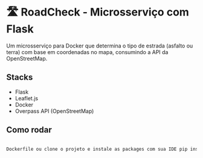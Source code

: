 # 🛣️ RoadCheck - Microsserviço com Flask

Um microsserviço para Docker que determina o tipo de estrada (asfalto ou terra) com base em coordenadas no mapa, consumindo a API da OpenStreetMap.

## Stacks
- Flask
- Leaflet.js
- Docker
- Overpass API (OpenStreetMap)

##  Como rodar
```bash

Dockerfile ou clone o projeto e instale as packages com sua IDE pip install --no-cache-dir -r requirements.txt 
